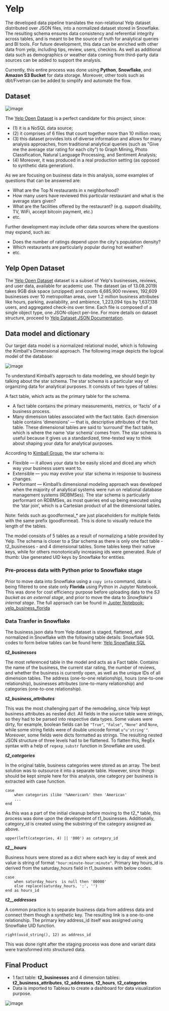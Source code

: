 
# Yelp

The developed data pipeline translates the non-relational Yelp dataset distributed over JSON files, into a normalized dataset stored in Snowflake. The resulting schema ensures data consistency and referential integrity across tables, and is meant to be the source of truth for analytical queries and BI tools. For future development, this data can be enriched with other data from yelp, including tips, review, users, checkins. As well as additional data such as demographics or weather data coming from third-party data sources can be added to support the analysis.

Currently, this entire process was done using **Python**, **Snowflake**, and **Amazon S3 Bucket** for data storage. Moreover, other tools such as dbt/Fivetran can be added to simplify and automate the flow.


## Dataset

![image](https://upload.wikimedia.org/wikipedia/commons/a/ad/Yelp_Logo.svg)

The [Yelp Open Dataset](https://www.yelp.com/dataset) is a perfect candidate for this project, since:

- (1) it is a NoSQL data source;
- (2) it comprises of 6 files that count together more than 10 million rows;
- (3) this dataset provides lots of diverse information and allows for many analysis approaches, from traditional analytical queries (such as "Give me the average star rating for each city") to Graph Mining, Photo Classification, Natural Language Processing, and Sentiment Analysis;
- (4) Moreover, it was produced in a real production setting (as opposed to synthetic data generation).

As we are focusing on business data in this analysis, some examples of questions that can be answered are:
- What are the Top N restaurants in x neighborhood?
- How many users have reviewed this particular restaurant and what is the average stars given?
- What are the facilities offered by the restaurant? (e.g. support disability, TV, WiFi, accept bitcoin payment, etc.)
- etc.

Further development may include other data sources where the questions may expand, such as:
- Does the number of ratings depend upon the city's population density?
- Which restaurants are particularly popular during hot weather?
- etc.
## Yelp Open Dataset

The [Yelp Open Dataset](https://www.yelp.com/dataset) dataset is a subset of Yelp's businesses, reviews, and user data, available for academic use. The dataset (as of 13.08.2019) takes 9GB disk space (unzipped) and counts 6,685,900 reviews, 192,609 businesses over 10 metropolitan areas, over 1.2 million business attributes like hours, parking, availability, and ambience, 1,223,094 tips by 1,637,138 users, and aggregated check-ins over time. Each file is composed of a single object type, one JSON-object per-line. For more details on dataset structure, proceed to [Yelp Dataset JSON Documentation](https://www.yelp.com/dataset/documentation/main).
## Data model and dictionary

Our target data model is a normalized relational model, which is following the Kimball's Dimensional approach. The following image depicts the logical model of the database:

![image](https://github.com/ismargaretha/yelp/blob/f283bd312c9cf0f646704c9c5690c29ef741ae3e/data_model.png)

To understand Kimball’s approach to data modeling, we should begin by talking about the star schema. The star schema is a particular way of organizing data for analytical purposes. It consists of two types of tables:

A fact table, which acts as the primary table for the schema. 
- A fact table contains the primary measurements, metrics, or ‘facts’ of a business process.
- Many dimension tables associated with the fact table. Each dimension table contains ‘dimensions’ — that is, descriptive attributes of the fact table.
These dimensional tables are said to ‘surround’ the fact table, which is where the name ‘star schema’ comes from. The star schema is useful because it gives us a standardized, time-tested way to think about shaping your data for analytical purposes.


According to [Kimball Group](https://www.kimballgroup.com/data-warehouse-business-intelligence-resources/kimball-techniques/dimensional-modeling-techniques/), the star schema is:
- Flexible — it allows your data to be easily sliced and diced any which way your business users want to.
- Extensible — you may evolve your star schema in response to business changes.
- Performant — Kimball’s dimensional modeling approach was developed when the majority of analytical systems were run on relational database management systems (RDBMSes). The star schema is particularly performant on RDBMSes, as most queries end up being executed using the ‘star join’, which is a Cartesian product of all the dimensional tables.

Note: fields such as goodformeal_* are just placeholders for multiple fields with the same prefix (goodformeal). This is done to visually reduce the length of the tables.

The model consists of 5 tables as a result of normalizing a table provided by Yelp. The schema is closer to a Star schema as there is only one fact table - t2_businesses - and 4 dimensional tables. Some tables keep their native keys, while for others monotonically increasing ids were generated. Rule of thumb: Use generated UID keys by Snowflake for entities.

### Pre-process data with Python prior to Snowflake stage ###

Prior to move data into Snowflake using a `copy into` command, data is being filtered to one state only **Florida** using Python in Jupyter Notebook. This was done for cost efficiency purpose before uploading data to the *S3 bucket as an external stage*, and prior to move the data to *Snowflake's internal stage*.
The full approach can be found in [Jupter Notebook: yelp_business_florida](https://github.com/ismargaretha/yelp/blob/28d93800f984cc959b6855133d38b92ff6e3ced0/yelp_business_florida.ipynb)

### Data Tranfer in Snowflake ###

The business.json data from Yelp dataset is staged, flattened, and normalized in Snowflake with the following table details:
Snowflake SQL codes to form below tables can be found here:  [Yelp Snowflake SQL](https://github.com/ismargaretha/yelp/blob/52addc37442ca4bfc74b8eb383d379a483a3ae3f/yelp_snowflake_sql.txt)

***t2_businesses***

The most referenced table in the model and acts as a Fact table. Contains the name of the business, the current star rating, the number of reviews, and whether the business is currently open, as well as the unique IDs of all dimension tables. The address (one-to-one relationship), hours (one-to-one relationship), businesses attributes (one-to-many relationship) and categories (one-to-one relationship).

***t2_business_attributes***

This was the most challenging part of the remodeling, since Yelp kept business attributes as nested dict. All fields in the source table were strings, so they had to be parsed into respective data types. Some values were dirty, for example, boolean fields can be `"True"`, `"False"`, `"None"` and `None`, while some string fields were of double unicode format `u"u'string'"`. Moreover, some fields were dicts formatted as strings. The resulting nested JSON structure of three levels had to be flattened. To flatten this, RegEx syntax with a help of `regexp_substr` function in Snowflake are used.


***t2_categories***

In the original table, business categories were stored as an array. The best solution was to outsource it into a separate table. However, since things should be kept simple here for this analysis, one category per business is extracted with case function.

```
case
    when categories ilike '%American%' then 'American'
    ...
end
```

As this was a part of the initial cleanup before moving to the t2_* table, this process was done upon the development of t1_businesses. Additionally, category_id is created using the substring of the category assigned as above.

`upper(left(categories, 4) || '000') as category_id`

***t2__hours***

Business hours were stored as a dict where each key is day of week and value is string of format `"hour:minute-hour:minute"`.
Primary key hours_id is derived from the saturday_hours field in t1_business with below codes:

```
case
    when saturday_hours  is null then '00000'
    else replace(saturday_hours, ':', '') 
end as hours_id
```

***t2__addresses***

A common practice is to separate business data from address data and connect them though a synthetic key. The resulting link is a one-to-one relationship. The primary key address_id itself was assigned using Snowflake UID function.

`right(uuid_string(), 12) as address_id`

This was done right after the staging process was done and variant data were transformed into structured data.


## Final Product

- 1 fact table: **t2_businesses** and 4 dimension tables: **t2_business_attributes**, **t2_addresses**, **t2_hours**, **t2_categories**
- Data is imported to Tableau to create a dashboard for data visualization purpose. 

![image](https://github.com/ismargaretha/yelp/blob/21adb1f23f6b5baaf1cdfc4df73c47ad30f47f84/Yelp%20Recommendations.png)
